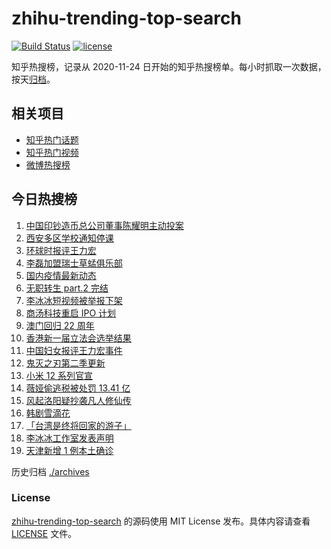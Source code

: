 # zhihu-trending-top-search

[![Build Status](https://github.com/justjavac/zhihu-trending-top-search/workflows/ci/badge.svg?branch=main)](https://github.com/justjavac/zhihu-trending-top-search/actions)
[![license](https://img.shields.io/github/license/justjavac/zhihu-trending-top-search)](https://github.com/justjavac/zhihu-trending-top-search/blob/main/LICENSE)

知乎热搜榜，记录从 2020-11-24 日开始的知乎热搜榜单。每小时抓取一次数据，按天[归档](./archives)。

## 相关项目

- [知乎热门话题](https://github.com/justjavac/zhihu-trending-hot-questions)
- [知乎热门视频](https://github.com/justjavac/zhihu-trending-hot-video)
- [微博热搜榜](https://github.com/justjavac/weibo-trending-hot-search)

## 今日热搜榜

<!-- BEGIN -->
<!-- 最后更新时间 Wed Dec 22 2021 06:09:14 GMT+0800 (China Standard Time) -->

1. [中国印钞造币总公司董事陈耀明主动投案](https://www.zhihu.com/search?q=陈耀明)
1. [西安多区学校通知停课](https://www.zhihu.com/search?q=西安疫情)
1. [环球时报评王力宏](https://www.zhihu.com/search?q=环球时报评王力宏)
1. [李磊加盟瑞士草蜢俱乐部](https://www.zhihu.com/search?q=李磊)
1. [国内疫情最新动态](https://www.zhihu.com/search?q=疫情)
1. [无职转生 part.2 完结](https://www.zhihu.com/search?q=无职转生)
1. [李冰冰短视频被举报下架](https://www.zhihu.com/search?q=李冰冰短视频)
1. [商汤科技重启 IPO 计划](https://www.zhihu.com/search?q=商汤科技)
1. [澳门回归 22 周年](https://www.zhihu.com/search?q=澳门回归)
1. [香港新一届立法会选举结果](https://www.zhihu.com/search?q=香港立法会)
1. [中国妇女报评王力宏事件](https://www.zhihu.com/search?q=王力宏事件)
1. [鬼灭之刃第二季更新](https://www.zhihu.com/search?q=鬼灭之刃)
1. [小米 12 系列官宣](https://www.zhihu.com/search?q=小米12)
1. [薇娅偷逃税被处罚 13.41 亿](https://www.zhihu.com/search?q=薇娅)
1. [风起洛阳疑抄袭凡人修仙传](https://www.zhihu.com/search?q=风起洛阳抄袭)
1. [韩剧雪滴花](https://www.zhihu.com/search?q=雪滴花)
1. [「台湾是终将回家的游子」](https://www.zhihu.com/search?q=台湾)
1. [李冰冰工作室发表声明](https://www.zhihu.com/search?q=李冰冰)
1. [天津新增 1 例本土确诊](https://www.zhihu.com/search?q=天津疫情)

<!-- END -->

历史归档 [./archives](./archives)

### License

[zhihu-trending-top-search](https://github.com/justjavac/zhihu-trending-top-search)
的源码使用 MIT License 发布。具体内容请查看 [LICENSE](./LICENSE) 文件。
